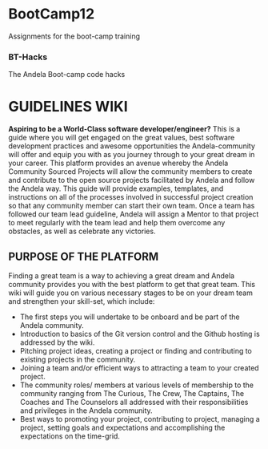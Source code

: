 # BootCamp12
Assignments for the boot-camp training
### BT-Hacks
The Andela Boot-camp code hacks

# GUIDELINES WIKI

**Aspiring to be a World-Class software developer/engineer?** This is a guide where you will get engaged on the great values,
best software development practices and awesome opportunities the Andela-community will offer and equip you with as you journey 
through to your great dream in your career. 
This platform provides an avenue whereby the Andela Community Sourced Projects will  allow the community members to create and contribute
to the open source projects facilitated by Andela and follow the Andela way. This guide will provide examples, templates, and instructions 
on all of the processes involved in successful project creation so that any community member can start their own team. 
Once a team has followed our team lead guideline, Andela will assign a Mentor to that project to meet regularly with the team lead and 
help them overcome any obstacles, as well as celebrate any victories. 

## PURPOSE OF THE PLATFORM

Finding a great team is a way to achieving a great dream and Andela community provides you with the best platform to get that great team. 
This wiki will guide you on various necessary stages to be on your dream team and strengthen your skill-set, which include:
  * The first steps you will undertake to be onboard and be part of the Andela community.
  * Introduction to basics of the Git version control and the Github hosting is addressed by the wiki.
  * Pitching project ideas, creating a project or finding and contributing to existing projects in the community.
  * Joining a team and/or efficient ways to attracting a team to your created project.
  * The community roles/ members at various levels of membership to the community ranging from The Curious, The Crew, 
   The Captains, The Coaches and The Counselors all addressed with their responsibilities and privileges in the Andela community.
  * Best ways to promoting your project, contributing to project, managing a project, setting goals and expectations and accomplishing the 
   expectations on the time-grid. 

